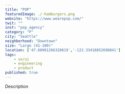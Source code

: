 ```yaml
---
title: "POP"
featuredImage: ./-hamburgers.png
website: "https://www.wearepop.com/"
twit: ""
inst: "pop_agency"
category: "P"
city: "Seattle"
neighborhood: "Downtown"
size: "Large (41-100)"
location: ['47.60961266320619','-122.33418852698841']
tags:
    - ux/ui
    - engineering
    - product
published: true
---
```


Description

